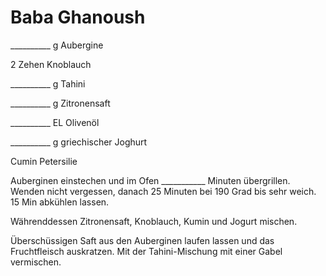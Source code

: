 Baba Ghanoush
=============

__________  g Aubergine

2 Zehen Knoblauch

__________  g Tahini

__________  g Zitronensaft

__________  EL Olivenöl

__________  g griechischer Joghurt


Cumin
Petersilie


Auberginen einstechen und im Ofen  ___________ Minuten übergrillen. Wenden nicht vergessen, danach  25 Minuten  bei 190 Grad bis sehr weich. 15 Min abkühlen lassen.

Währenddessen Zitronensaft, Knoblauch, Kumin und Jogurt mischen.

Überschüssigen Saft aus den Auberginen laufen lassen und das Fruchtfleisch auskratzen. Mit der Tahini-Mischung mit einer Gabel vermischen.
